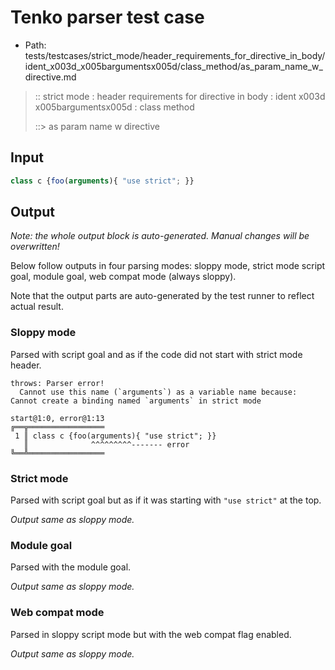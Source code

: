 # Tenko parser test case

- Path: tests/testcases/strict_mode/header_requirements_for_directive_in_body/ident_x003d_x005bargumentsx005d/class_method/as_param_name_w_directive.md

> :: strict mode : header requirements for directive in body : ident x003d x005bargumentsx005d : class method
>
> ::> as param name w directive

## Input


`````js
class c {foo(arguments){ "use strict"; }}
`````

## Output

_Note: the whole output block is auto-generated. Manual changes will be overwritten!_

Below follow outputs in four parsing modes: sloppy mode, strict mode script goal, module goal, web compat mode (always sloppy).

Note that the output parts are auto-generated by the test runner to reflect actual result.

### Sloppy mode

Parsed with script goal and as if the code did not start with strict mode header.

`````
throws: Parser error!
  Cannot use this name (`arguments`) as a variable name because: Cannot create a binding named `arguments` in strict mode

start@1:0, error@1:13
╔══╦═════════════════
 1 ║ class c {foo(arguments){ "use strict"; }}
   ║              ^^^^^^^^^------- error
╚══╩═════════════════

`````

### Strict mode

Parsed with script goal but as if it was starting with `"use strict"` at the top.

_Output same as sloppy mode._

### Module goal

Parsed with the module goal.

_Output same as sloppy mode._

### Web compat mode

Parsed in sloppy script mode but with the web compat flag enabled.

_Output same as sloppy mode._
